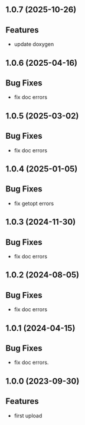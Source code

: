## 1.0.7 (2025-10-26)

## Features

- update doxygen

## 1.0.6 (2025-04-16)

## Bug Fixes

- fix doc errors

## 1.0.5 (2025-03-02)

## Bug Fixes

- fix doc errors

## 1.0.4 (2025-01-05)

## Bug Fixes

- fix getopt errors

## 1.0.3 (2024-11-30)

## Bug Fixes

- fix doc errors

## 1.0.2 (2024-08-05)

## Bug Fixes

- fix doc errors

## 1.0.1 (2024-04-15)

## Bug Fixes

- fix doc errors.

## 1.0.0 (2023-09-30)

## Features

- first upload